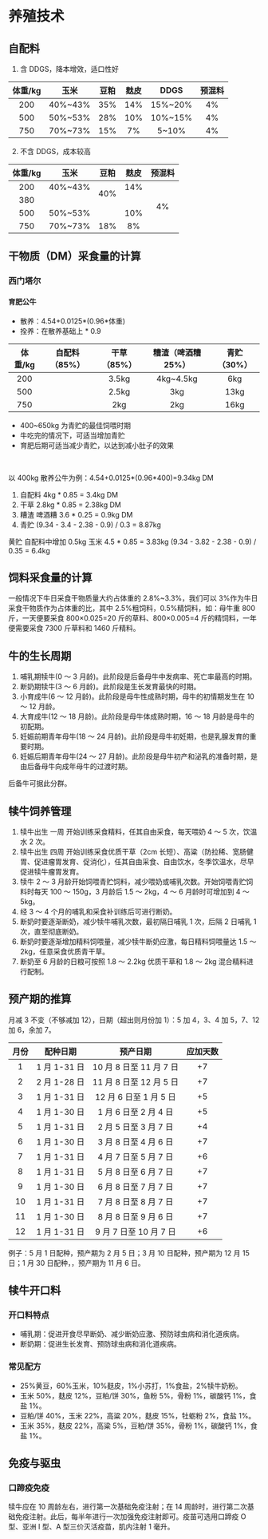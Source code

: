 # 养殖技术

## 自配料

1. 含 DDGS，降本增效，适口性好

| 体重/kg |  玉米   | 豆粕 | 麸皮 |  DDGS   | 预混料 |
| :-----: | :-----: | :--: | :--: | :-----: | :----: |
|   200   | 40%~43% | 35%  | 14%  | 15%~20% |   4%   |
|   500   | 50%~53% | 28%  | 10%  | 10%~15% |   4%   |
|   750   | 70%~73% | 15%  |  7%  |  5~10%  |   4%   |

2. 不含 DDGS，成本较高

<table>
    <thead style="text-align:center;">
        <tr>
            <th>体重/kg</th>
            <th style="text-align:center;">玉米</th>
            <th>豆粕</th>
            <th>麸皮</th>
            <th>预混料</th>
        </tr>
    </thead>
    <tbody style="text-align:center;">
        <tr>
            <td>200</td>
            <td>40%~43%</td>
            <td rowspan="2">40%</td>
            <td>14%</td>
            <td rowspan="4">4%</td>
        </tr>
        <tr>
            <td>380</td>
            <td></td>
            <td></td>
        </tr>
        <tr>
            <td>500</td>
            <td>50%~53%</td>
            <td></td>
            <td>10%</td>
        </tr>
        <tr>
            <td>750</td>
            <td>70%~73%</td>
            <td>18%</td>
            <td>8%</td>
        </tr>
    </tbody>
</table>


## 干物质（DM）采食量的计算

### 西门塔尔

#### 育肥公牛

- 散养：4.54+0.0125*(0.96*体重)
- 拴养：在散养基础上 \* 0.9

| 体重/kg | 自配料（85%） | 干草（85%） | 糟渣（啤酒糟 25%） | 青贮（30%） |
| :-----: | :-----------: | :---------: | :----------------: | :---------: |
|   200   |               |    3.5kg    |     4kg~4.5kg      |     6kg     |
|   500   |               |    2.5kg    |        3kg         |    13kg     |
|   750   |               |     2kg     |        2kg         |    16kg     |

- 400~650kg 为青贮的最佳饲喂时期
- 牛吃完的情况下，可适当增加青贮
- 育肥后期可适当减少青贮，以达到减小肚子的效果

&nbsp;

以 400kg 散养公牛为例：4.54+0.0125*(0.96*400)=9.34kg DM

1. 自配料 4kg \* 0.85 = 3.4kg DM
2. 干草 2.8kg \* 0.85 = 2.38kg DM
3. 糟渣 啤酒糟 3.6 \* 0.25 = 0.9kg DM
4. 青贮 (9.34 - 3.4 - 2.38 - 0.9) / 0.3 = 8.87kg

黄贮 自配料中增加 0.5kg 玉米 4.5 \* 0.85 = 3.83kg (9.34 - 3.82 - 2.38 - 0.9) / 0.35 = 6.4kg

## 饲料采食量的计算

一般情况下牛日采食干物质量大约占体重的 2.8%~3.3%，我们可以 3%作为牛日采食干物质作为占体重的比，其中 2.5%粗饲料，0.5%精饲料，如：母牛重 800 斤，一天便要采食 800×0.025=20 斤的草料、800×0.005=4 斤的精饲料，一年便需要采食 7300 斤草料和 1460 斤精料。

## 牛的生长周期

1. 哺乳期犊牛(0 ～ 3 月龄)。此阶段是后备母牛中发病率、死亡率最高的时期。
2. 断奶期犊牛(3 ～ 6 月龄)。此阶段是生长发育最快的时期。
3. 小育成牛(6 ～ 12 月龄)。此阶段是母牛性成熟时期，母牛的初情期发生在 10 ～ 12 月龄。
4. 大育成牛(12 ～ 18 月龄)。此阶段是母牛体成熟时期，16 ～ 18 月龄是母牛的初配期。
5. 妊娠前期青年母牛(18 ～ 24 月龄)。此阶段是母牛初妊期，也是乳腺发育的重要时期。
6. 妊娠后期青年母牛(24 ～ 27 月龄)。此阶段是母牛初产和泌乳的准备时期，是由后备母牛向成年母牛的过渡时期。

后备牛可据此分群。

## 犊牛饲养管理

1. 犊牛出生 一周 开始训练采食精料，任其自由采食，每天喂奶 4 ～ 5 次，饮温水 2 次。
2. 犊牛出生 四周 开始训练采食优质干草（2cm 长短）、高粱（防拉稀、宽肠健胃、促进瘤胃发育、促消化），任其自由采食、自由饮水，冬季饮温水，尽早促进犊牛瘤胃发育。
3. 犊牛 2 ～ 3 月龄开始饲喂青贮饲料，减少喂奶或哺乳次数。开始饲喂青贮饲料时每天 100 ～ 150g，3 月龄后 1.5 ～ 2kg，4 ～ 6 月龄时可增加到 4 ～ 5kg。
4. 经 3 ～ 4 个月的哺乳和采食补训练后可进行断奶。
5. 断奶时要逐渐断奶，减少犊牛哺乳次数，最初隔日哺乳 1 次，后隔 2 日哺乳 1 次，直至彻底断奶。
6. 断奶时要逐渐增加精料饲喂量，减少犊牛断奶应激，每日精料饲喂量达 1.5 ～ 2kg，任意采食优质青干草。
7. 断奶至 6 月龄的日粮可按照 1.8 ～ 2.2kg 优质干草和 1.8 ～ 2kg 混合精料进行配制。

## 预产期的推算

月减 3 不变（不够减加 12），日期（超出则月份加 1）：5 加 4，3、4 加 5，7、12 加 6，余加 7。

| 月份 |   配种日期   |        预产日期         | 应加天数 |
| :--: | :----------: | :---------------------: | :------: |
|  1   | 1 月 1-31 日 | 10 月 8 日至 11 月 7 日 |    +7    |
|  2   | 2 月 1-28 日 | 11 月 8 日至 12 月 5 日 |    +7    |
|  3   | 1 月 1-31 日 | 12 月 6 日至 1 月 5 日  |    +5    |
|  4   | 1 月 1-30 日 |  1 月 6 日至 2 月 4 日  |    +5    |
|  5   | 1 月 1-31 日 |  2 月 5 日至 3 月 7 日  |    +4    |
|  6   | 1 月 1-30 日 |  3 月 8 日至 4 月 6 日  |    +7    |
|  7   | 1 月 1-31 日 |  4 月 7 日至 5 月 7 日  |    +6    |
|  8   | 1 月 1-31 日 |  5 月 8 日至 6 月 7 日  |    +7    |
|  9   | 1 月 1-30 日 |  6 月 8 日至 7 月 7 日  |    +7    |
|  10  | 1 月 1-31 日 |  7 月 8 日至 8 月 7 日  |    +7    |
|  11  | 1 月 1-30 日 |  8 月 8 日至 9 月 6 日  |    +7    |
|  12  | 1 月 1-31 日 | 9 月 7 日至 10 月 7 日  |    +6    |

例子：5 月 1 日配种，预产期为 2 月 5 日；3 月 10 日配种，预产期为 12 月 15 日；1 月 30 日配种，，预产期为 11 月 6 日。

## 犊牛开口料

### 开口料特点

- 哺乳期：促进开食尽早断奶、减少断奶应激、预防球虫病和消化道疾病。
- 断奶期：促进生长发育、预防球虫病和消化道疾病。

### 常见配方

- 25%黄豆，60%玉米，10%麸皮，1%小苏打，1%食盐，2%犊牛奶粉。
- 玉米 50%，麸皮 12%，豆粕/饼 30%，鱼粉 5%，骨粉 1%，碳酸钙 1%，食盐 1%。
- 豆粕/饼 40%，玉米 22%，高粱 20%，麸皮 15%，牡蛎粉 2%，食盐 1%。
- 玉米 35%，麸皮 22%，高粱 5%，豆粕/饼 35%，骨粉 1%，碳酸钙 1%，食盐 1%。

## 免疫与驱虫

### 口蹄疫免疫

犊牛应在 10 周龄左右，进行第一次基础免疫注射；在 14 周龄时，进行第二次基础免疫注射。此后，每半年进行一次加强免疫注射即可。疫苗可选用口蹄疫 O 型、亚洲 I 型、A 型三价灭活疫苗，肌内注射 1 毫升。

<!-- ### 炭疽免疫

*炭疽疫区*的牛，每年春季进行一次炭疽疫苗预防接种。犊牛在4月龄左右进行首次免疫。疫苗可选择无毒炭疽芽孢苗，1岁以上大牛皮下注射1毫升，1岁以下皮下注射0.5毫升；或2号炭疽芽孢苗，无论牛的大小均可皮下注射1毫升，1岁以下的可皮下注射0.5毫升。 -->
